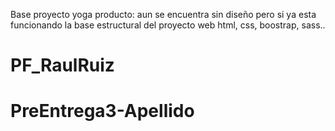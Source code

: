 Base proyecto yoga producto:
aun se encuentra sin diseño pero si ya esta funcionando la base estructural del proyecto web
html, css, boostrap, sass..
# PF_RaulRuiz
# PreEntrega3-Apellido
